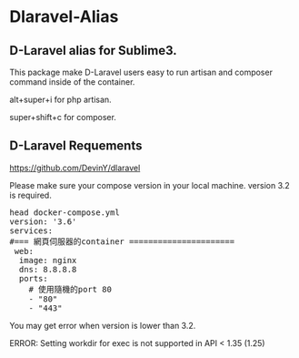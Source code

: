 # Dlaravel-Alias
## D-Laravel alias for Sublime3.

This package make D-Laravel users easy to run artisan and composer command inside of the container.

alt+super+i for php artisan.

super+shift+c for composer.


## D-Laravel Requements

https://github.com/DevinY/dlaravel

Please make sure your compose version in your local machine.
version 3.2 is required.

<pre>
head docker-compose.yml
version: '3.6'
services:
#=== 網頁伺服器的container ======================
 web:
  image: nginx
  dns: 8.8.8.8
  ports:
    # 使用隨機的port 80
    - "80"
    - "443"
</pre>

You may get error when version is lower than 3.2.

ERROR: Setting workdir for exec is not supported in API < 1.35 (1.25)
